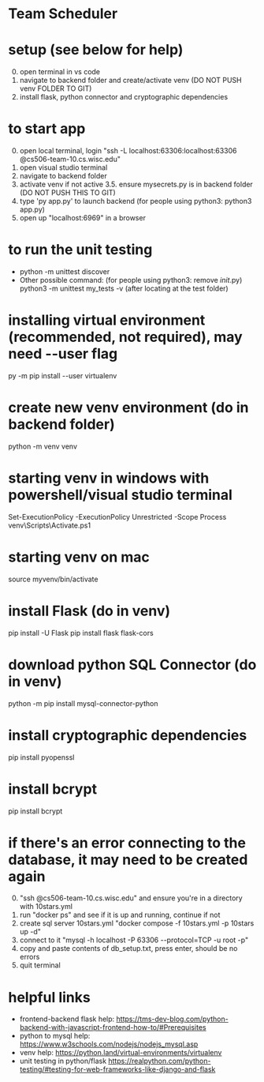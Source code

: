 # Team Scheduler

# setup (see below for help)
 0. open terminal in vs code
 1. navigate to backend folder and create/activate venv (DO NOT PUSH venv FOLDER TO GIT)
 2. install flask, python connector and cryptographic dependencies

# to start app
 0. open local terminal, login "ssh -L localhost:63306:localhost:63306 <username>@cs506-team-10.cs.wisc.edu"
 1. open visual studio terminal
 2. navigate to backend folder
 3. activate venv if not active
 3.5. ensure mysecrets.py is in backend folder (DO NOT PUSH THIS TO GIT)
 4. type 'py app.py' to launch backend (for people using python3: python3 app.py)
 5. open up "localhost:6969" in a browser

# to run the unit testing
  - python -m unittest discover
  - Other possible command: (for people using python3: remove _init_.py) python3 -m unittest my_tests -v (after locating at the test folder)
  

# installing virtual environment (recommended, not required), may need --user flag 
  py -m pip install --user virtualenv

# create new venv environment (do in backend folder)
  python -m venv venv

# starting venv in windows with powershell/visual studio terminal 
  Set-ExecutionPolicy -ExecutionPolicy Unrestricted -Scope Process
  venv\Scripts\Activate.ps1 

# starting venv on mac
  source myvenv/bin/activate

# install Flask (do in venv)
  pip install -U Flask
  pip install flask flask-cors

# download python SQL Connector (do in venv)
  python -m pip install mysql-connector-python 

# install cryptographic dependencies
  pip install pyopenssl

# install bcrypt
  pip install bcrypt

# if there's an error connecting to the database, it may need to be created again
  0. "ssh <username>@cs506-team-10.cs.wisc.edu" and 
    ensure you're in a directory with 10stars.yml 
  1. run "docker ps" and see if it is up and running, continue if not
  2. create sql server 10stars.yml "docker compose -f 10stars.yml -p 10stars up -d"
  3. connect to it "mysql -h localhost -P 63306 --protocol=TCP -u root -p"
  4. copy and paste contents of db_setup.txt, press enter, should be no errors
  5. quit terminal

# helpful links
  - frontend-backend flask help: 
      https://tms-dev-blog.com/python-backend-with-javascript-frontend-how-to/#Prerequisites
  - python to mysql help:
      https://www.w3schools.com/nodejs/nodejs_mysql.asp
  - venv help:
      https://python.land/virtual-environments/virtualenv
  - unit testing in python/flask
      https://realpython.com/python-testing/#testing-for-web-frameworks-like-django-and-flask